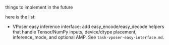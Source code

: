 things to implement in the future

here is the list:

- VPoser easy inference interface: add easy_encode/easy_decode helpers that handle Tensor/NumPy inputs, device/dtype placement, inference_mode, and optional AMP. See `task-vposer-easy-interface.md`.